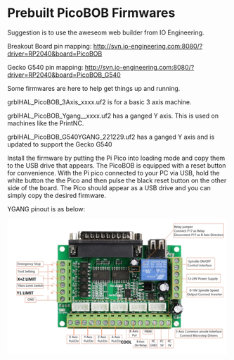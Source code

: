 # Prebuilt PicoBOB Firmwares

Suggestion is to use the aweseom web builder from IO Engineering.

Breakout Board pin mapping:
http://svn.io-engineering.com:8080/?driver=RP2040&board=PicoBOB

Gecko G540 pin mapping:
http://svn.io-engineering.com:8080/?driver=RP2040&board=PicoBOB_G540

Some firmwares are here to help get things up and running.

grblHAL_PicoBOB_3Axis_xxxx.uf2 is for a basic 3 axis machine.

grblHAL_PicoBOB_Ygang__xxxx.uf2 has a ganged Y axis.  This is used on machines like the PrintNC.

grblHAL_PicoBOB_G540YGANG_221229.uf2 has a ganged Y axis and is updated to support the Gecko G540

Install the firmware by putting the Pi Pico into loading mode and copy them to the USB drive that appears.  The PicoBOB is equipped with a reset button for convenience.  With the Pi pico connected to your PC via USB, hold the white button the the Pico and then pulse the black reset button on the other side of the board. The Pico should appear as a USB drive and you can simply copy the desired firmware.

YGANG pinout is as below:

<img src="/readme_images/BOB_PINOUT_YGANG.png" width="500">
